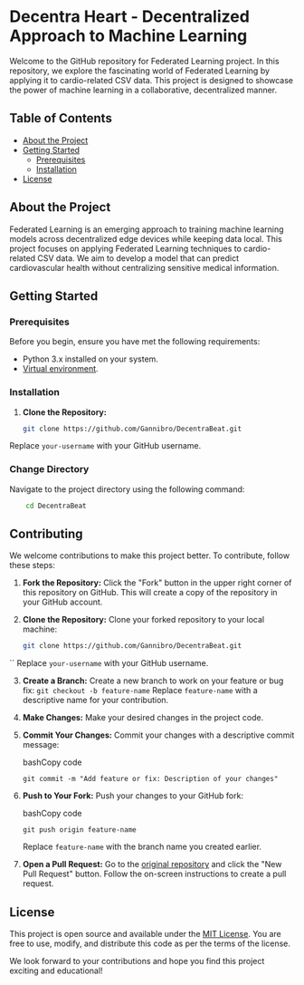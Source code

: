 # Decentra Heart - Decentralized Approach to Machine Learning

Welcome to the GitHub repository for Federated Learning project. In this repository, we explore the fascinating world of Federated Learning by applying it to cardio-related CSV data. This project is designed to showcase the power of machine learning in a collaborative, decentralized manner.

## Table of Contents

- [About the Project](#about-the-project)
- [Getting Started](#getting-started)
  - [Prerequisites](#prerequisites)
  - [Installation](#installation)
- [License](#license)

## About the Project

Federated Learning is an emerging approach to training machine learning models across decentralized edge devices while keeping data local. This project focuses on applying Federated Learning techniques to cardio-related CSV data. We aim to develop a model that can predict cardiovascular health without centralizing sensitive medical information.

## Getting Started

### Prerequisites

Before you begin, ensure you have met the following requirements:

- Python 3.x installed on your system.
- [Virtual environment](https://docs.python.org/3/library/venv.html).

### Installation

1. **Clone the Repository:**

   ```bash
   git clone https://github.com/Gannibro/DecentraBeat.git
Replace `your-username` with your GitHub username.
### Change Directory

Navigate to the project directory using the following command:

```bash
	cd DecentraBeat
```
## Contributing

We welcome contributions to make this project better. To contribute, follow these steps:

1. **Fork the Repository:** Click the "Fork" button in the upper right corner of this repository on GitHub. This will create a copy of the repository in your GitHub account.

2. **Clone the Repository:** Clone your forked repository to your local machine:

   ```bash
   git clone https://github.com/Gannibro/DecentraBeat.git
``
Replace `your-username` with your GitHub username.

3. **Create a Branch:** Create a new branch to work on your feature or bug fix:
    `git checkout -b feature-name` 
        Replace `feature-name` with a descriptive name for your contribution.
    
4.  **Make Changes:** Make your desired changes in the project code.
    
5.  **Commit Your Changes:** Commit your changes with a descriptive commit message:
    
    bashCopy code
    
    `git commit -m "Add feature or fix: Description of your changes"` 
    
6.  **Push to Your Fork:** Push your changes to your GitHub fork:
    
    bashCopy code
    
    `git push origin feature-name` 
    
    Replace `feature-name` with the branch name you created earlier.
    
7.  **Open a Pull Request:** Go to the [original repository](https://github.com/Gannibro/DecentraBeat) and click the "New Pull Request" button. Follow the on-screen instructions to create a pull request.
    
## License

This project is open source and available under the [MIT License](). You are free to use, modify, and distribute this code as per the terms of the license.

We look forward to your contributions and hope you find this project exciting and educational!
